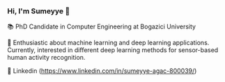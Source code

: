### Hi, I'm Sumeyye 👋


:books: PhD Candidate in Computer Engineering at Bogazici University

:blossom: Enthusiastic about machine learning and deep learning applications. Currently, interested in different deep learning methods for sensor-based human activity recognition.

:eyes: Linkedin (https://www.linkedin.com/in/sumeyye-agac-800039/)
